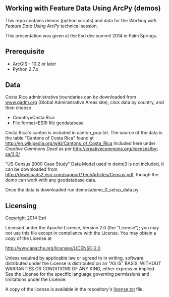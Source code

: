 
## Working with Feature Data Using ArcPy (demos)

This repo contains demos (python scripts) and data for the _Working with Feature Data Using ArcPy_ technical session.

This presentation was given at the Esri dev summit 2014 in Palm Springs.
 
## Prerequisite

 - ArcGIS - 10.2 or later 
 - Python 2.7.x

## Data
Costa Rica administrative boundaries can be downloaded from www.gadm.org (Global Administrative Areas site), click data by country, and then choose 
 - Country=Costa Rica
 - File format=ESRI file geodatabase

Costa Rica's canton is included in canton_pop.txt. The source of the data is the table "Cantons of Costa Rica" found at 
http://en.wikipedia.org/wiki/Cantons_of_Costa_Rica 
Included here under _Creative Commons Deed_ as per http://creativecommons.org/licenses/by-sa/3.0/

"US Census 2000 Case Study" Data Model used in demo3 is not included, it can be downloaded from http://downloads2.esri.com/support/TechArticles/Census.pdf, though the demo can work with any geodatabase data.

Once the data is downloaded run demos\demo_0_setup_data.py

## Licensing
Copyright 2014 Esri

Licensed under the Apache License, Version 2.0 (the "License");
you may not use this file except in compliance with the License.
You may obtain a copy of the License at

   http://www.apache.org/licenses/LICENSE-2.0

Unless required by applicable law or agreed to in writing, software
distributed under the License is distributed on an "AS IS" BASIS,
WITHOUT WARRANTIES OR CONDITIONS OF ANY KIND, either express or implied.
See the License for the specific language governing permissions and
limitations under the License.

A copy of the license is available in the repository's [license.txt](license.txt) file.
